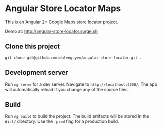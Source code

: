 # Angular Store Locator Maps

This is an Angular 2+ Google Maps store locator project. 

Demo at: http://angular-store-locator.surge.sh

## Clone this project

```
git clone git@github.com:dalenguyen/angular-store-locator.git .

```

## Development server

Run `ng serve` for a dev server. Navigate to `http://localhost:4200/`. The app will automatically reload if you change any of the source files.

## Build

Run `ng build` to build the project. The build artifacts will be stored in the `dist/` directory. Use the `-prod` flag for a production build.
